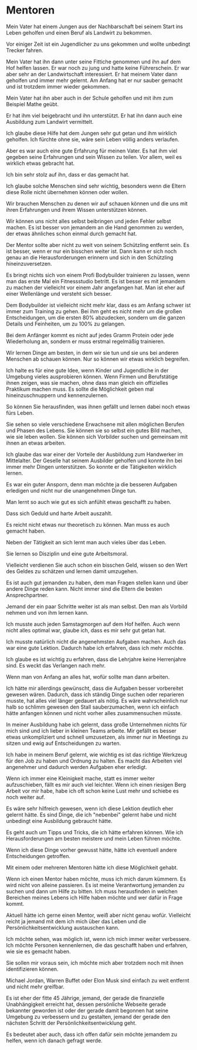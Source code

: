 # Mentoren

Mein Vater hat einem Jungen aus der Nachbarschaft bei seinem Start ins Leben geholfen und einen Beruf als Landwirt zu bekommen.

Vor einiger Zeit ist ein Jugendlicher zu uns gekommen und wollte unbedingt Trecker fahren.

Mein Vater hat ihn dann unter seine Fittiche genommen und ihn auf dem Hof helfen lassen. Er war noch zu jung und hatte keine Führerschein. Er war aber sehr an der Landwirtschaft interessiert. Er hat meinem Vater dann geholfen und immer mehr gelernt. Am Anfang hat er nur sauber gemacht und ist trotzdem immer wieder gekommen.

Mein Vater hat ihn aber auch in der Schule geholfen und mit ihm zum Beispiel Mathe geübt.

Er hat ihm viel beigebracht und ihn unterstützt. Er hat ihn dann auch eine Ausbildung zum Landwirt vermittelt.

Ich glaube diese Hilfe hat dem Jungen sehr gut getan und ihm wirklich geholfen. Ich fürchte ohne sie, wäre sein Leben völlig anders verlaufen.

Aber es war auch eine gute Erfahrung für meinen Vater. Es hat ihm viel gegeben seine Erfahrungen und sein Wissen zu teilen. Vor allem, weil es wirklich etwas gebracht hat.

Ich bin sehr stolz auf ihn, dass er das gemacht hat.

Ich glaube solche Menschen sind sehr wichtig, besonders wenn die Eltern diese Rolle nicht übernehmen können oder wollen.

Wir brauchen Menschen zu denen wir auf schauen können und die uns mit ihren Erfahrungen und ihrem Wissen unterstützen können.

Wir können uns nicht alles selbst beibringen und jeden Fehler selbst machen. Es ist besser von jemandem an die Hand genommen zu werden, der etwas ähnliches schon einmal durch gemacht hat.

Der Mentor sollte aber nicht zu weit von seinem Schützling entfernt sein. Es ist besser, wenn er nur ein bisschen weiter ist. Dann kann er sich noch genau an die Herausforderungen erinnern und sich in den Schützling hineinzuversetzen.

Es bringt nichts sich von einem Profi Bodybuilder trainieren zu lassen, wenn man das erste Mal ein Fitnessstudio betritt. Es ist besser es mit jemandem zu machen der vielleicht vor einem Jahr angefangen hat. Man ist eher auf einer Wellenlänge und versteht sich besser.

Dem Bodybuilder ist vielleicht nicht mehr klar, dass es am Anfang schwer ist immer zum Training zu gehen. Bei ihm geht es nicht mehr um die großen Entscheidungen, um die ersten 80% abzudecken, sondern um die ganzen Details und Feinheiten, um zu 100% zu gelangen.

Bei dem Anfänger kommt es nicht auf jedes Gramm Protein oder jede Wiederholung an, sondern er muss erstmal regelmäßig trainieren.

Wir lernen Dinge am besten, in dem wir sie tun und sie uns bei anderen Menschen ab schauen können. Nur so können wir etwas wirklich begreifen.

Ich halte es für eine gute Idee, wenn Kinder und Jugendliche in der Umgebung vieles ausprobieren können. Wenn Firmen und Berufstätige ihnen zeigen, was sie machen, ohne dass man gleich ein offizielles Praktikum machen muss. Es sollte die Möglichkeit geben mal hineinzuschnuppern und kennenzulernen.

So können Sie herausfinden, was ihnen gefällt und lernen dabei noch etwas fürs Leben.

Sie sehen so viele verschiedene Erwachsene mit allen möglichen Berufen und Phasen des Lebens. Sie können sie so selbst ein gutes Bild machen, wie sie leben wollen. Sie können sich Vorbilder suchen und gemeinsam mit ihnen an etwas arbeiten.

Ich glaube das war einer der Vorteile der Ausbildung zum Handwerker im Mittelalter. Der Geselle hat seinem Ausbilder geholfen und konnte ihn bei immer mehr Dingen unterstützen. So konnte er die Tätigkeiten wirklich lernen.

Es war ein guter Ansporn, denn man möchte ja die besseren Aufgaben erledigen und nicht nur die unangenehmen Dinge tun.

Man lernt so auch wie gut es sich anfühlt etwas geschafft zu haben.

Dass sich Geduld und harte Arbeit auszahlt.

Es reicht nicht etwas nur theoretisch zu können. Man muss es auch gemacht haben.

Neben der Tätigkeit an sich lernt man auch vieles über das Leben.

Sie lernen so Disziplin und eine gute Arbeitsmoral. 

Vielleicht verdienen Sie auch schon ein bisschen Geld, wissen so den Wert des Geldes zu schätzen und lernen damit umzugehen.

Es ist auch gut jemanden zu haben, dem man Fragen stellen kann und über andere Dinge reden kann. Nicht immer sind die Eltern die besten Ansprechpartner.

Jemand der ein paar Schritte weiter ist als man selbst. Den man als Vorbild nehmen und von ihm lernen kann.

Ich musste auch jeden Samstagmorgen auf dem Hof helfen. Auch wenn nicht alles optimal war, glaube ich, dass es mir sehr gut getan hat.

Ich musste natürlich nicht die angenehmsten Aufgaben machen. Auch das war eine gute Lektion. Dadurch habe ich erfahren, dass ich mehr möchte.

Ich glaube es ist wichtig zu erfahren, dass die Lehrjahre keine Herrenjahre sind. Es weckt das Verlangen nach mehr.

Wenn man von Anfang an alles hat, wofür sollte man dann arbeiten.

Ich hätte mir allerdings gewünscht, dass die Aufgaben besser vorbereitet gewesen wären. Dadurch, dass ich ständig Dinge suchen oder reparieren musste, hat alles viel länger gedauert als nötig. Es wäre wahrscheinlich nur halb so schlimm gewesen den Stall sauberzumachen, wenn ich einfach hätte anfangen können und nicht vorher alles zusammensuchen müsste.

In meiner Ausbildung habe ich gelernt, dass große Unternehmen nichts für mich sind und ich lieber in kleinen Teams arbeite. Mir gefällt es besser etwas unkompliziert und schnell umzusetzen, als immer nur in Meetings zu sitzen und ewig auf Entscheidungen zu warten.

Ich habe in meinem Beruf gelernt, wie wichtig es ist das richtige Werkzeug für den Job zu haben und Ordnung zu halten. Es macht das Arbeiten viel angenehmer und dadurch werden Aufgaben eher erledigt.

Wenn ich immer eine Kleinigkeit mache, statt es immer weiter aufzuschieben, fällt es mir auch viel leichter. Wenn ich einen riesigen Berg Arbeit vor mir habe, habe ich oft schon keine Lust mehr und schiebe es noch weiter auf.

Es wäre sehr hilfreich gewesen, wenn ich diese Lektion deutlich eher gelernt hätte. Es sind Dinge, die ich "nebenbei" gelernt habe und nicht unbedingt eine Ausbildung gebraucht hätte.

Es geht auch um Tipps und Tricks, die ich hätte erfahren können. Wie ich Herausforderungen am besten meistere und mein Leben führen möchte.

Wenn ich diese Dinge vorher gewusst hätte, hätte ich eventuell andere Entscheidungen getroffen.

Mit einem oder mehreren Mentoren hätte ich diese Möglichkeit gehabt.

Wenn ich einen Mentor haben möchte, muss ich mich darum kümmern. Es wird nicht von alleine passieren. Es ist meine Verantwortung jemanden zu suchen und dann um Hilfe zu bitten. Ich muss herausfinden in welchen Bereichen meines Lebens ich Hilfe haben möchte und wer dafür in Frage kommt. 

Aktuell hätte ich gerne einen Mentor, weiß aber nicht genau wofür. Vielleicht reicht ja jemand mit dem ich mich über das Leben und die Persönlichkeitsentwicklung austauschen kann.

Ich möchte sehen, was möglich ist, wenn ich mich immer weiter verbessere. Ich möchte Personen kennenlernen, die das geschafft haben und erfahren, wie sie es gemacht haben.

Sie sollen mir voraus sein, ich möchte mich aber trotzdem noch mit ihnen identifizieren können.

Michael Jordan, Warren Buffet oder Elon Musk sind einfach zu weit entfernt und nicht mehr greifbar. 

Es ist eher der fitte 45 Jährige, jemand, der gerade die finanzielle Unabhängigkeit erreicht hat, dessen persönliche Webseite gerade bekannter geworden ist oder der gerade damit begonnen hat seine Umgebung zu verbessern und zu gestalten, jemand der gerade den nächsten Schritt der Persönlichkeitsentwicklung geht.

Es bedeutet aber auch, dass ich offen dafür sein möchte jemandem zu helfen, wenn ich danach gefragt werde.